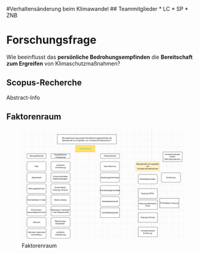 \#Verhaltensänderung beim Klimawandel \## Teammitglieder \* LC \* SP \*
ZNB

# Forschungsfrage

Wie beeinflusst das **persönliche Bedrohungsempfinden** die
**Bereitschaft zum Ergreifen** von Klimaschutzmaßnahmen?

## Scopus-Recherche

Abstract-Info

## Faktorenraum

<figure>
<img src="README_files/figure-markdown_strict/Faktorenraum2.png"
alt="Faktorenraum" />
<figcaption aria-hidden="true">Faktorenraum</figcaption>
</figure>
